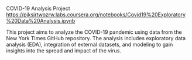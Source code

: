 COVID-19 Analysis Project
https://pjksjrtwozrw.labs.coursera.org/notebooks/Covid19%20Exploratory%20Data%20Analysis.ipynb

This project aims to analyze the COVID-19 pandemic using data from the New York Times GitHub repository. The analysis includes exploratory data analysis (EDA), integration of external datasets, and modeling to gain insights into the spread and impact of the virus.
